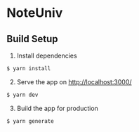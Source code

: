 # NoteUniv

## Build Setup

1. Install dependencies
``` bash
$ yarn install
```

2. Serve the app on [http://localhost:3000/](http://localhost:3000/)
``` bash
$ yarn dev
```

3. Build the app for production
``` bash
$ yarn generate
```